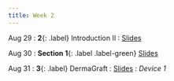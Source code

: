 ```yaml
---
title: Week 2
---
```


Aug 29
: **2**{: .label} Introduction II
  : [Slides](https://bcourses.berkeley.edu/courses/1526813/files/folder/Lectures?preview=86689990)

Aug 30
: **Section 1**{: .label .label-green}
[Slides](https://bcourses.berkeley.edu/courses/1526813/files/folder/Discussions/Week%201?preview=86680614)

Aug 31
: **3**{: .label} DermaGraft
  : [Slides](https://bcourses.berkeley.edu/courses/1526813/files/folder/Lectures?preview=86709645)
: _Device 1_
